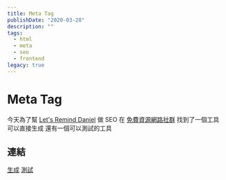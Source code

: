 ```yaml
---
title: Meta Tag
publishDate: "2020-03-28"
description: ""
tags:
  - html
  - meta
  - seo
  - frontend
legacy: true
---
```


# Meta Tag

今天為了幫 [Let's Remind Daniel](https://daniel.simba.nctu.me) 做 SEO
在 [免費資源網路社群](https://free.com.tw/mega-tags/) 找到了一個工具可以直接生成
還有一個可以測試的工具

## 連結

[生成](https://megatags.co/)
[測試](https://www.heymeta.com/)
